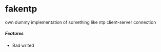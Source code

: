 # fakentp
own dummy implementation of something like ntp client-server connection



##### Features
 - Bad writed
